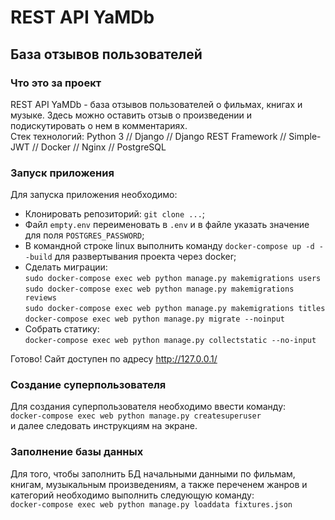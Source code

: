 # REST API YaMDb
## База отзывов пользователей


### Что это за проект

REST API YaMDb - база отзывов пользователей о фильмах, книгах и музыке. Здесь можно оставить отзыв о произведении и подискутировать о нем в комментариях.  
Стек технологий: Python 3 // Django // Django REST Framework // Simple-JWT // Docker // Nginx // PostgreSQL


### Запуск приложения

Для запуска приложения необходимо:

- Клонировать репозиторий: ``` git clone ... ```;
- Файл ``` empty.env ``` переименовать в ``` .env ``` и в файле указать значение для поля ``` POSTGRES_PASSWORD ```;
- В командной строке linux выполнить команду ``` docker-compose up -d --build ``` для развертывания проекта через docker;
- Сделать миграции:  
``` sudo docker-compose exec web python manage.py makemigrations users ```  
``` sudo docker-compose exec web python manage.py makemigrations reviews ```  
``` sudo docker-compose exec web python manage.py makemigrations titles ```  
``` docker-compose exec web python manage.py migrate --noinput ```
- Собрать статику:  
``` docker-compose exec web python manage.py collectstatic --no-input ```

Готово! Сайт доступен по адресу http://127.0.0.1/


### Создание суперпользователя

Для создания суперпользователя необходимо ввести команду:  
``` docker-compose exec web python manage.py createsuperuser ```  
и далее следовать инструкциям на экране.


### Заполнение базы данных

Для того, чтобы заполнить БД начальными данными по фильмам, книгам, музыкальным произведениям, а также переченем жанров и категорий необходимо выполнить следующую команду:  
``` docker-compose exec web python manage.py loaddata fixtures.json ```